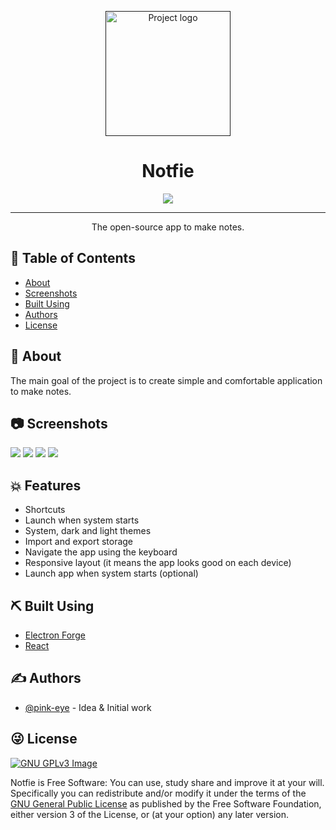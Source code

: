 <p align="center">
  <a href="" rel="noopener">
 <img width=200px height=200px src="https://i.imgur.com/yCUm713.png" alt="Project logo"></a>
</p>

<h1 align="center">Notfie</h1>

<div align="center">
<a href="https://www.gnu.org/licenses/gpl-3.0" alt="License: GPLv3">
<img src="https://img.shields.io/badge/License-GPL%20v3-blue.svg">
</a>
</div>

---

<p align="center"> The open-source app to make notes.
    <br>
</p>

## 📝 Table of Contents

-   [About](#about)
-   [Screenshots](#screenshots)
-   [Built Using](#built_using)
-   [Authors](#authors)
-   [License](#license)

## 🧐 About <a name = "about"></a>

The main goal of the project is to create simple and comfortable application to make notes.

## 📷 Screenshots

<img src="https://i.imgur.com/OQot38d.webp">
<img src="https://i.imgur.com/85jCTuf.webp">
<img src="https://i.imgur.com/3DHXxPh.webp">
<img src="https://i.imgur.com/nEvJVbx.webp">

## 💥 Features

-   Shortcuts
-   Launch when system starts
-   System, dark and light themes
-   Import and export storage
-   Navigate the app using the keyboard
-   Responsive layout (it means the app looks good on each device)
-   Launch app when system starts (optional)

## ⛏️ Built Using <a name = "built_using"></a>

-   [Electron Forge](https://electronforge.io/)
-   [React](https://reactjs.org/)

## ✍️ Authors <a name = "authors"></a>

-   [@pink-eye](https://github.com/pink-eye) - Idea & Initial work

## 😜 License

[![GNU GPLv3 Image](https://www.gnu.org/graphics/gplv3-127x51.png)](https://www.gnu.org/licenses/gpl-3.0.en.html)

Notfie is Free Software: You can use, study share and improve it at your
will. Specifically you can redistribute and/or modify it under the terms of the
[GNU General Public License](https://www.gnu.org/licenses/gpl.html) as
published by the Free Software Foundation, either version 3 of the License, or
(at your option) any later version.
